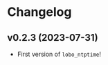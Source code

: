 # Changelog

<!--next-version-placeholder-->

## v0.2.3 (2023-07-31)

- First version of `lobo_ntptime`!
